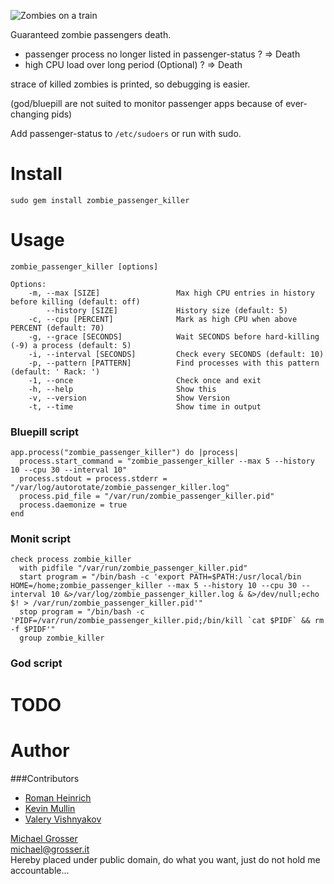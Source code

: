 ![Zombies on a train](http://dl.dropbox.com/u/2670385/Web/zombie.jpeg)

Guaranteed zombie passengers death.

 - passenger process no longer listed in passenger-status ? => Death
 - high CPU load over long period (Optional) ? => Death

strace of killed zombies is printed, so debugging is easier.

(god/bluepill are not suited to monitor passenger apps because of ever-changing pids)

Add passenger-status to `/etc/sudoers` or run with sudo.

Install
=======
    sudo gem install zombie_passenger_killer

Usage
=====

    zombie_passenger_killer [options]

    Options:
        -m, --max [SIZE]                 Max high CPU entries in history before killing (default: off)
            --history [SIZE]             History size (default: 5)
        -c, --cpu [PERCENT]              Mark as high CPU when above PERCENT (default: 70)
        -g, --grace [SECONDS]            Wait SECONDS before hard-killing (-9) a process (default: 5)
        -i, --interval [SECONDS]         Check every SECONDS (default: 10)
        -p, --pattern [PATTERN]          Find processes with this pattern (default: ' Rack: ')
        -1, --once                       Check once and exit
        -h, --help                       Show this
        -v, --version                    Show Version
        -t, --time                       Show time in output


### Bluepill script

    app.process("zombie_passenger_killer") do |process|
      process.start_command = "zombie_passenger_killer --max 5 --history 10 --cpu 30 --interval 10"
      process.stdout = process.stderr = "/var/log/autorotate/zombie_passenger_killer.log"
      process.pid_file = "/var/run/zombie_passenger_killer.pid"
      process.daemonize = true
    end

### Monit script

    check process zombie_killer
      with pidfile "/var/run/zombie_passenger_killer.pid"
      start program = "/bin/bash -c 'export PATH=$PATH:/usr/local/bin HOME=/home;zombie_passenger_killer --max 5 --history 10 --cpu 30 --interval 10 &>/var/log/zombie_passenger_killer.log & &>/dev/null;echo $! > /var/run/zombie_passenger_killer.pid'"
      stop program = "/bin/bash -c 'PIDF=/var/run/zombie_passenger_killer.pid;/bin/kill `cat $PIDF` && rm -f $PIDF'"
      group zombie_killer

### God script

# TODO

Author
======

###Contributors
 - [Roman Heinrich](https://github.com/mindreframer)
 - [Kevin Mullin](https://github.com/kmullin)
 - [Valery Vishnyakov](https://github.com/balepc)

[Michael Grosser](http://grosser.it)<br/>
michael@grosser.it<br/>
Hereby placed under public domain, do what you want, just do not hold me accountable...
